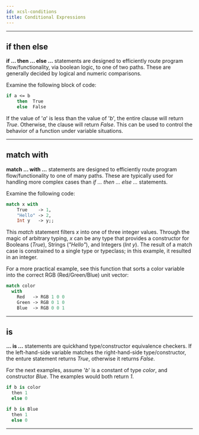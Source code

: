 ```yaml
---
id: xcsl-conditions
title: Conditional Expressions
---
```


***

## if then else

**if ... then ... else ...** statements are designed to efficiently route program flow/functionality, via boolean logic, to one of two paths.  These are generally decided by logical and numeric comparisons.

Examine the following block of code:
```ocaml
if a <= b
    then  True
    else  False
```
If the value of '*a*' is less than the value of '*b*', the entire clause will return *True*.  Otherwise, the clause will return *False*.
This can be used to control the behavior of a function under variable situations.
***

## match with

**match ... with ...** statements are designed to efficiently route program flow/functionality to one of many paths.  These are typically used for handling more complex cases than *if ... then ... else ...* statements.

Examine the following code:
```ocaml
match x with 
    True    -> 1,
    "Hello" -> 2,
    Int y   -> y;;
```
This *match* statement filters *x* into one of three integer values.  Through the magic of arbitrary typing, *x* can be any type that provides a constructor for Booleans (*True*), Strings (*"Hello"*), and Integers (*Int y*).  The result of a match case is constrained to a single type or typeclass; in this example, it resulted in an integer.  


For a more practical example, see this function that sorts a color variable into the correct RGB (Red/Green/Blue) unit vector:
```ocaml
match color 
  with 
    Red   -> RGB 1 0 0
    Green -> RGB 0 1 0
    Blue  -> RGB 0 0 1 
```

***

## is

**... is ...** statements are quickhand type/constructor equivalence checkers.  If the left-hand-side variable matches the right-hand-side type/constructor, the enture statement returns *True*, otherwise it returns *False*.

For the next examples, assume '*b*' is a constant of type *color*, and constructor *Blue*.  The examples would both return *1*.
```python
if b is color
  then 1
  else 0
```

```python
if b is Blue
  then 1
  else 0
```

***


